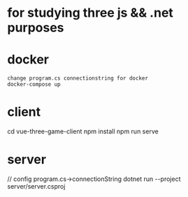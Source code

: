 # for studying three js && .net purposes

# docker

    change program.cs connectionstring for docker
    docker-compose up

# client

cd vue-three-game-client
npm install
npm run serve

# server

// config program.cs->connectionString
dotnet run --project server/server.csproj
